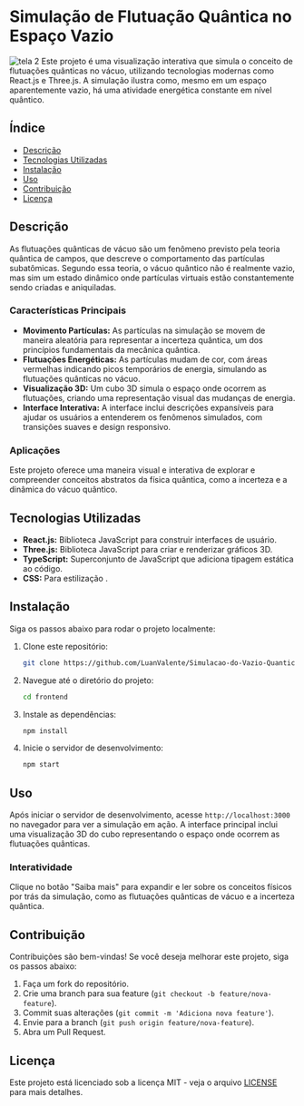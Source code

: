 # Simulação de Flutuação Quântica no Espaço Vazio
![tela 2](https://github.com/user-attachments/assets/879aaa82-5233-4c29-9c5a-33195f38e385)
Este projeto é uma visualização interativa que simula o conceito de flutuações quânticas no vácuo, utilizando tecnologias modernas como React.js e Three.js. A simulação ilustra como, mesmo em um espaço aparentemente vazio, há uma atividade energética constante em nível quântico.

## Índice

- [Descrição](#descrição)
- [Tecnologias Utilizadas](#tecnologias-utilizadas)
- [Instalação](#instalação)
- [Uso](#uso)
- [Contribuição](#contribuição)
- [Licença](#licença)

## Descrição

As flutuações quânticas de vácuo são um fenômeno previsto pela teoria quântica de campos, que descreve o comportamento das partículas subatômicas. Segundo essa teoria, o vácuo quântico não é realmente vazio, mas sim um estado dinâmico onde partículas virtuais estão constantemente sendo criadas e aniquiladas.

### Características Principais

- **Movimento Partículas:** As partículas na simulação se movem de maneira aleatória para representar a incerteza quântica, um dos princípios fundamentais da mecânica quântica.
- **Flutuações Energéticas:** As partículas mudam de cor, com áreas vermelhas indicando picos temporários de energia, simulando as flutuações quânticas no vácuo.
- **Visualização 3D:** Um cubo 3D simula o espaço onde ocorrem as flutuações, criando uma representação visual das mudanças de energia.
- **Interface Interativa:** A interface inclui descrições expansíveis para ajudar os usuários a entenderem os fenômenos simulados, com transições suaves e design responsivo.

### Aplicações

Este projeto oferece uma maneira visual e interativa de explorar e compreender conceitos abstratos da física quântica, como a incerteza e a dinâmica do vácuo quântico.

## Tecnologias Utilizadas

- **React.js:** Biblioteca JavaScript para construir interfaces de usuário.
- **Three.js:** Biblioteca JavaScript para criar e renderizar gráficos 3D.
- **TypeScript:** Superconjunto de JavaScript que adiciona tipagem estática ao código.
- **CSS:** Para estilização .

## Instalação

Siga os passos abaixo para rodar o projeto localmente:

1. Clone este repositório:
    ```bash
    git clone https://github.com/LuanValente/Simulacao-do-Vazio-Quantico.git
    ```

2. Navegue até o diretório do projeto:
    ```bash
    cd frontend
    ```

3. Instale as dependências:
    ```bash
    npm install
    ```

4. Inicie o servidor de desenvolvimento:
    ```bash
    npm start
    ```

## Uso

Após iniciar o servidor de desenvolvimento, acesse `http://localhost:3000` no navegador para ver a simulação em ação. A interface principal inclui uma visualização 3D do cubo representando o espaço onde ocorrem as flutuações quânticas.

### Interatividade

Clique no botão "Saiba mais" para expandir e ler sobre os conceitos físicos por trás da simulação, como as flutuações quânticas de vácuo e a incerteza quântica.

## Contribuição

Contribuições são bem-vindas! Se você deseja melhorar este projeto, siga os passos abaixo:

1. Faça um fork do repositório.
2. Crie uma branch para sua feature (`git checkout -b feature/nova-feature`).
3. Commit suas alterações (`git commit -m 'Adiciona nova feature'`).
4. Envie para a branch (`git push origin feature/nova-feature`).
5. Abra um Pull Request.

## Licença

Este projeto está licenciado sob a licença MIT - veja o arquivo [LICENSE](LICENSE) para mais detalhes.
